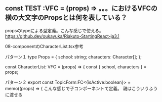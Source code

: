 ## const TEST :VFC<Props> = (props) => 。。。におけるVFCの横の大文字のPropsとは何を表している？

propsのtypeによる型定義。こんな感じで使える。
https://github.dev/oukayuka/Riakuto-StartingReact-ja3.1
  
08-componentのCharacterList.tsx参考

パターン１
type Props = {
  school: string;
  characters: Character[];
};

const CharacterList: VFC<Props> = (props) => {
  const { school, characters } = props;

 
パターン２
export const TopicForm:FC<{isActive:boolean}> = memo((props) => {
こんな感じで子コンポーネントて定義。
親はこういうふうに渡せる
<TopicForm isActive={true} />


